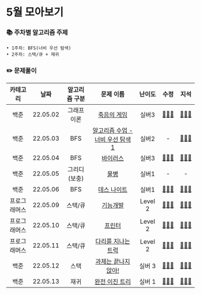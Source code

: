 # 5월 모아보기
### 📚 주차별 알고리즘 주제
    • 1주차: BFS(너비 우선 탐색)
    • 2주차: 스택/큐 + 재귀

### ✏️ 문제풀이
| 카테고리 | 날짜 | 알고리즘 구분 | 문제 이름 | 난이도 | 수정 | 지석 |  
| :----------: | :----------: | :----------: | :----------: | :----------: | :----------: | :----------: | 
| 백준 | 22.05.02 | 그래프 이론 | [죽음의 게임](https://www.acmicpc.net/problem/17204) | 실버3 | [🙆🏻‍♀️](../수정/Graph-Theory/BOJ17204.md) |  [🙆🏻‍♂️](../지석/Graph-Theory/BOJ17204.md) |
| 백준 | 22.05.03 | BFS | [알고리즘 수업 - 너비 우선 탐색 1](https://www.acmicpc.net/problem/24444) | 실버2 | - | [🙆🏻‍♂️](../지석/Graph-Theory/BOJ24444.md) |
| 백준 | 22.05.04 | BFS | [바이러스](https://www.acmicpc.net/problem/2606) | 실버3 | [🙆🏻‍♀️](../수정/Graph-Theory/BOJ2606.md) | [🙆🏻‍♂️](../지석/Graph-Theory/BOJ2606.md) |
| 백준 | 22.05.05 | 그리디(보충) | [물병](https://www.acmicpc.net/problem/1052) | 실버1 | - | - |
| 백준 | 22.05.06 | BFS | [데스 나이트](https://www.acmicpc.net/problem/16948) | 실버1 | [🙆🏻‍♀️](../수정/Graph-Theory/BOJ16948.md) | [🙆🏻‍♂️](../지석/Graph-Theory/BOJ16948.md) |
| 프로그래머스 | 22.05.09 | 스택/큐 | [기능개발](https://programmers.co.kr/learn/courses/30/lessons/42586) | Level 2 | [🙆🏻‍♀️](../수정/Stack_Queue/Programmers42586.md) | [🙆🏻‍♂️](../지석/Stack_Queue/Programmers42586.md) |
| 프로그래머스 | 22.05.10 | 스택/큐 | [프린터](https://programmers.co.kr/learn/courses/30/lessons/42587) | Level 2 | [🙆🏻‍♀️](../수정/Stack_Queue/Programmers42587.md) | [🙆🏻‍♂️](../지석/Stack_Queue/Programmers42587.md) |
| 프로그래머스 | 22.05.11 | 스택/큐 | [다리를 지나는 트럭](https://programmers.co.kr/learn/courses/30/lessons/42583) | Level 2 | [🙆🏻‍♀️](../수정/Stack_Queue/Programmers42583.md) | [🙆🏻‍♂️](../지석/Stack_Queue/Programmers42583.md) |
| 백준 | 22.05.12 | 스택 | [과제는 끝나지 않아!](https://www.acmicpc.net/problem/17952) | 실버 3 | [🙆🏻‍♀️](../수정/Stack_Queue/BOJ17952.md) | [🙆🏻‍♂️](../지석/Stack_Queue/BOJ17952.md) |
| 백준 | 22.05.13 | 재귀 | [완전 이진 트리](https://www.acmicpc.net/problem/9934) | 실버 1 | [🙆🏻‍♀️](../수정/Recursion/BOJ9934.md) | [🙆🏻‍♂️](../지석/Recursion/BOJ9934.md) |
